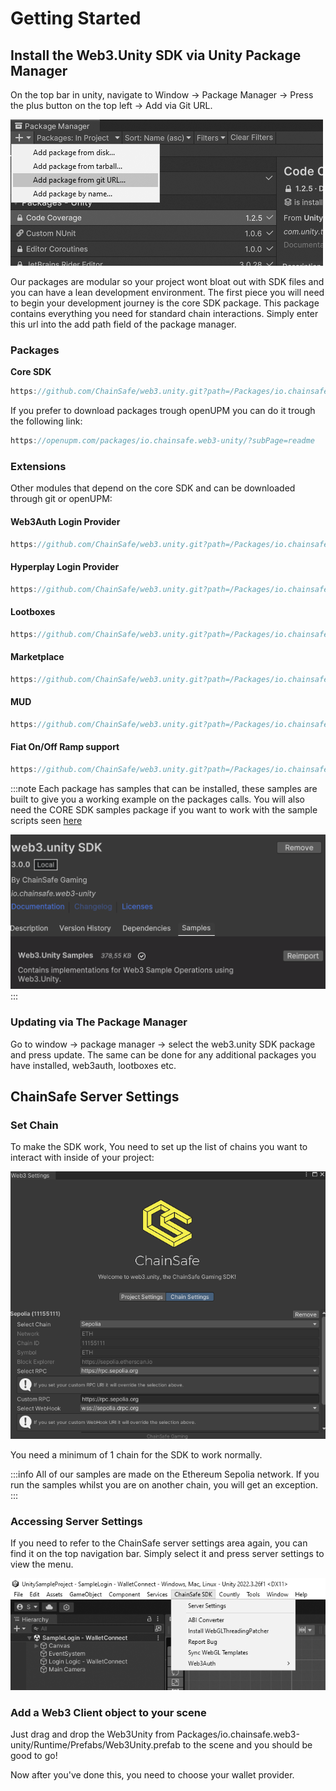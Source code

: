 ﻿---
slug: /current/getting-started
sidebar_position: 1
sidebar_label: Getting Started
---


# Getting Started




## Install the Web3.Unity SDK via Unity Package Manager

On the top bar in unity, navigate to Window → Package Manager → Press the plus button on the top left → Add via Git URL.
   
![](assets/getting-started/package-manager-add-package.png)

Our packages are modular so your project wont bloat out with SDK files and you can have a lean development environment. The first piece you will need to begin your development journey is the core SDK package. This package contains everything you need for standard chain interactions. Simply enter this url into the add path field of the package manager.

### Packages

**Core SDK**
```js
https://github.com/ChainSafe/web3.unity.git?path=/Packages/io.chainsafe.web3-unity 
```

If you prefer to download packages trough openUPM you can do it trough the following link:
```js
https://openupm.com/packages/io.chainsafe.web3-unity/?subPage=readme
```

### Extensions
Other modules that depend on the core SDK and can be downloaded through git or openUPM:

#### Web3Auth Login Provider ####
```js
https://github.com/ChainSafe/web3.unity.git?path=/Packages/io.chainsafe.web3-unity.web3auth
```

#### Hyperplay Login Provider ####
```js
https://github.com/ChainSafe/web3.unity.git?path=/Packages/io.chainsafe.web3-unity.hyperplay
```

#### Lootboxes ####
```js
https://github.com/ChainSafe/web3.unity.git?path=/Packages/io.chainsafe.web3-unity.lootboxes
```

#### Marketplace ####
```js
https://github.com/ChainSafe/web3.unity.git?path=/Packages/io.chainsafe.web3-unity.marketplace
```

#### MUD ####
```js
https://github.com/ChainSafe/web3.unity.git?path=/Packages/io.chainsafe.web3-unity.mud
```

#### Fiat On/Off Ramp support ####
```js
https://github.com/ChainSafe/web3.unity.git?path=/Packages/io.chainsafe.web3-unity.ramp
```



:::note
Each package has samples that can be installed, these samples are built to give you a working example on the packages calls. You will also need the CORE SDK samples package if you want to work with the sample scripts seen [here](/current/sample-scripts)

![](assets/getting-started/import-samples.png)
:::

### Updating via The Package Manager

Go to window → package manager → select the web3.unity SDK package and press update. The same can be done for any additional packages you have installed, web3auth, lootboxes etc.

## ChainSafe Server Settings

### Set Chain
To make the SDK work,
You need to set up the list of chains you want to interact with inside of your project:

![](assets/getting-started/chain-settings.png)

You need a minimum of 1 chain for the SDK to work normally.

:::info
All of our samples are made on the Ethereum Sepolia network. If you run the samples whilst you are on another chain, you will get an exception.
:::

### Accessing Server Settings

If you need to refer to the ChainSafe server settings area again, you can find it on the top navigation bar. Simply select it and press server settings to view the menu.

![](assets/getting-started/project-settings-menu.png)

### Add a Web3 Client object to your scene
Just drag and drop the Web3Unity from Packages/io.chainsafe.web3-unity/Runtime/Prefabs/Web3Unity.prefab to the scene and you should be good to go!

Now after you've done this, you need to choose your wallet provider.